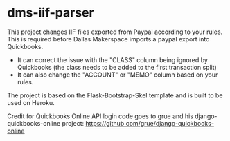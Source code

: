 dms-iif-parser
============

This project changes IIF files exported from Paypal according to your rules. This is required before Dallas Makerspace imports a paypal export into Quickbooks.
* It can correct the issue with the "CLASS" column being ignored by Quickbooks (the class needs to be added to the first transaction split)
* It can also change the "ACCOUNT" or "MEMO" column based on your rules.

The project is based on the Flask-Bootstrap-Skel template and is built to be used on Heroku.

Credit for Quickbooks Online API login code goes to grue and his django-quickbooks-online project: https://github.com/grue/django-quickbooks-online